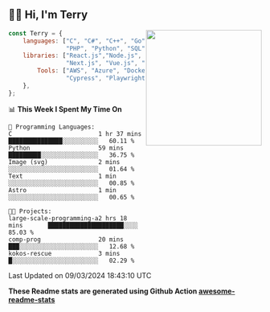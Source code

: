 <h2>👋🏻 Hi, I'm Terry</h2>

<img align='right' src="https://media.giphy.com/media/fkZukR450RQ1qnGaq9/giphy.gif" width="230">

```javascript
const Terry = {
    languages: ["C", "C#", "C++", "Go", "Java", "Javascript",
                "PHP", "Python", "SQL", "Typescript"],
    libraries: ["React.js","Node.js", ".Net", "Express.js",
                "Next.js", "Vue.js", "Astro.js", "CUDA"],
        Tools: ["AWS", "Azure", "Docker🐳", "Git", "Figma",
                "Cypress", "Playwright", "Postman", "Jira"],
    },
};
```
<!--START_SECTION:waka-->
📊 **This Week I Spent My Time On** 

```text
💬 Programming Languages: 
C                        1 hr 37 mins        ███████████████░░░░░░░░░░   60.11 % 
Python                   59 mins             █████████░░░░░░░░░░░░░░░░   36.75 % 
Image (svg)              2 mins              ░░░░░░░░░░░░░░░░░░░░░░░░░   01.64 % 
Text                     1 min               ░░░░░░░░░░░░░░░░░░░░░░░░░   00.85 % 
Astro                    1 min               ░░░░░░░░░░░░░░░░░░░░░░░░░   00.65 % 

🐱‍💻 Projects: 
large-scale-programming-a2 hrs 18 mins       █████████████████████░░░░   85.03 % 
comp-prog                20 mins             ███░░░░░░░░░░░░░░░░░░░░░░   12.68 % 
kokos-rescue             3 mins              █░░░░░░░░░░░░░░░░░░░░░░░░   02.29 % 
```


 Last Updated on 09/03/2024 18:43:10 UTC
<!--END_SECTION:waka-->

**These Readme stats are generated using Github Action [awesome-readme-stats](https://github.com/anmol098/waka-readme-stats)**
